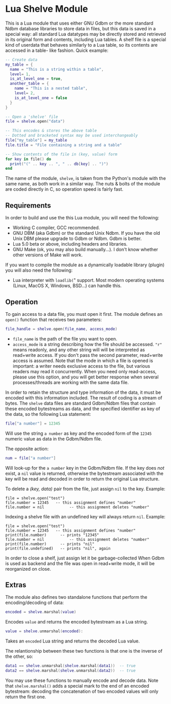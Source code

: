 # Lua Shelve Module

This is a Lua module that uses either GNU Gdbm or the more standard Ndbm
database libraries to store  data in files, but this data is saved in
a special way: all standard Lua datatypes may be directly stored and
retrieved in its original form and  contents, including Lua tables. A shelf
file is a special kind of userdata that behaves similarly to a Lua table, so
its contents are accessed in a table- like fashion. Quick example:

```lua
-- Create data
my_table = {
  name = "This is a string within a table",
  level= 1,
  is_at_level_one = true,
  another_table = {
    name = "This is a nested table",
    level= 2,
    is_at_level_one = false
  }
}

-- Open a 'shelve' file
file = shelve.open("data")

-- This encodes & stores the above table
-- Dotted and bracketed syntax may be used interchangeably
file["my_table"] = my_table
file.title = "File containing a string and a table"

-- Show contents of the file in (key, value) form
for key in file() do
  print("(" .. key .. ", " .. db[key] .. ")")
end
```

The name of the module, `shelve`, is taken from the Python's module
with the same name, as both work in a similar way. The nuts & bolts
of the module are coded directly in C, so operation speed is fairly
fast.


## Requirements

In order to build and use the this Lua module, you will need the following:

- Working C compiler, GCC recommended.
- GNU DBM (aka Gdbm) or the standard Unix Ndbm. If you have the old Unix DBM
  please upgrade to Gdbm or Ndbm. Gdbm is better.
- Lua 5.0 beta or above, including headers and libraries.
- GNU Make (ok, you may also  build manually...). I don't know whether other
  versions of Make will work.

If you want to compile the module as a dynamically loadable library
(plugin) you will also need the following:

- Lua interpreter with `loadlib(`" support. Most modern operating systems
  (Linux, MacOS X, Windows, BSD...) can handle this.


## Operation

To gain access to a data file, you must open it first. The module defines
an `open()` function that receives two parameters:

```lua
file_handle = shelve.open(file_name, access_mode)
```

- `file_name` is the path of the file you want to open.
- `access_mode` is a string describing how the file should be accessed.
  `"r"` means readonly, and any other string will will be interpreted
  as read+write access. If you don't pass the second parameter,
  read+write access is assumed. Note that the mode in which a file is
  opened is important: a writer needs exclusive access to the file, but
  various readers may read it concurrently. When you need only read-access,
  please use this option,  and you will get better response when several
  processes/threads are working with the same data file.

In order to retain the structure and type information of the data, it must be
encoded with this  information included. The result of coding is a stream of
bytes. The `shelve` data files are standard Gdbm/Ndbm files that contain
these encoded bytestreams as data, and the specified identifier as key of
the data, so the following Lua statement:

```lua
file["a number"] = 12345
```

Will use the string `a number` as key and the encoded form of the `12345`
numeric value as data in the Gdbm/Ndbm file.

The opposite action:

```lua
num = file["a number"]
```

Will look-up for the `a number` key in the Gdbm/Ndbm file. If the key does
*not* exist, a `nil` value is returned, otherwise the bytestream associated
with the key will be read and decoded in order to return the original Lua
structure.

To delete a *(key, data)* pair from  the file, just assign `nil` to the key.
Example:

```
file = shelve.open("test")
file.number = 12345   -- this assignment defines "number"
file.number = nil			-- this assignment deletes "number"
```

Indexing a shelve file with an undefined key will always return `nil`.
Example:

```
file = shelve.open("test")
file.number = 12345   -- this assignment defines "number"
print(file.number)		-- prints "12345"
file.number = nil			-- this assignment deletes "number"
print(file.number)		-- prints "nil"
print(file.undefined)	-- prints "nil", again
```

In order to close a shelf, just assign let it be garbage-collected When Gdbm
is used as backend and the file was open in  read+write mode, it will be
reorganized on close.


## Extras

The module also defines two standalone functions that perform the
encoding/decoding of data:

```lua
encoded = shelve.marshal(value)
```

Encodes `value` and returns the encoded bytestream as a Lua string.

```lua
value = shelve.unmarshal(encoded):
```

Takes an `encoded` Lua string and returns the decoded Lua value.

The relantionship between these two functions is that one is the
inverse of the other, so:

```lua
data1 == shelve.unmarshal(shelve.marshal(data1))  -- true
data2 == shelve.marshal(shelve.unmarshal(data2))  -- true
```

You may use these functions to manually encode and decode data.
Note that `shelve.marshal()` adds a special mark to the end of an
encoded bytestream: decoding the concatenation of two encoded
values will only return the first one.
